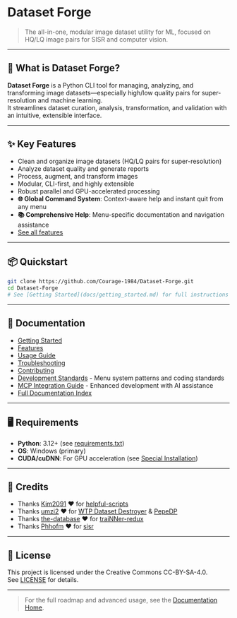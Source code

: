 # Dataset Forge

> The all-in-one, modular image dataset utility for ML, focused on HQ/LQ image pairs for SISR and computer vision.

---

## 🚀 What is Dataset Forge?

**Dataset Forge** is a Python CLI tool for managing, analyzing, and transforming image datasets—especially high/low quality pairs for super-resolution and machine learning.  
It streamlines dataset curation, analysis, transformation, and validation with an intuitive, extensible interface.

---

## ✨ Key Features

- Clean and organize image datasets (HQ/LQ pairs for super-resolution)
- Analyze dataset quality and generate reports
- Process, augment, and transform images
- Modular, CLI-first, and highly extensible
- Robust parallel and GPU-accelerated processing
- **🌐 Global Command System**: Context-aware help and instant quit from any menu
- **📚 Comprehensive Help**: Menu-specific documentation and navigation assistance
- [See all features](docs/features.md)

---

## 📦 Quickstart

```bash
git clone https://github.com/Courage-1984/Dataset-Forge.git
cd Dataset-Forge
# See [Getting Started](docs/getting_started.md) for full instructions
```

---

## 📖 Documentation

- [Getting Started](docs/getting_started.md)
- [Features](docs/features.md)
- [Usage Guide](docs/usage.md)
- [Troubleshooting](docs/troubleshooting.md)
- [Contributing](docs/contributing.md)
- [Development Standards](.cursorrules) - Menu system patterns and coding standards
- [MCP Integration Guide](docs/mcp_integration_guide.md) - Enhanced development with AI assistance
- [Full Documentation Index](docs/index.md)

---

## 🖥️ Requirements

- **Python**: 3.12+ (see [requirements.txt](requirements.txt))
- **OS**: Windows (primary)
- **CUDA/cuDNN**: For GPU acceleration (see [Special Installation](docs/special_installation.md))

---

## 💜 Credits

- Thanks [Kim2091](https://github.com/Kim2091) ❤️ for [helpful-scripts](https://github.com/Kim2091/helpful-scripts)
- Thanks [umzi2](https://github.com/umzi2) ❤️ for [WTP Dataset Destroyer](https://github.com/umzi2/wtp_dataset_destroyer) & [PepeDP](https://github.com/umzi2/PepeDP)
- Thanks [the-database](https://github.com/the-database) ❤️ for [traiNNer-redux](https://github.com/the-database/traiNNer-redux)
- Thanks [Phhofm](https://github.com/Phhofm) ❤️ for [sisr](https://github.com/Phhofm/sisr)

---

## 🪪 License

This project is licensed under the Creative Commons CC-BY-SA-4.0.  
See [LICENSE](docs/license.md) for details.

---

> For the full roadmap and advanced usage, see the [Documentation Home](docs/index.md).
